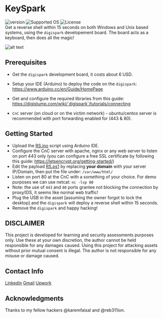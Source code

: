 # KeySpark

![version](https://img.shields.io/badge/version-v0.1.0-red.svg)
![Supported OS](https://img.shields.io/badge/Supported%20OS-Linux%20and%20windows-green.svg) 
![License](https://img.shields.io/badge/license-MIT-blue.svg)
<br>
Get a reverse shell within 15 seconds on both Windows and Unix based systems, using the `digispark` developement board. The board acts as a keyboard, then does all the magic!
<br>

![alt text](https://s3.amazonaws.com/digistump-resources/images/l/61e2f14edffc1edfa2685963155b0d33.jpg)




## Prerequisites

- Get the `digispark` development board, it costs about 6 USD. 

- Setup your IDE (Arduino) to deploy the code on the `digispark`: https://www.arduino.cc/en/Guide/HomePage
- Get and configure the required libraries from this guide: https://digistump.com/wiki/`digispark`/tutorials/connecting
- `CnC` server (on cloud or on the victim network) - ubuntu/centos server is recommended with port forwarding enabled for (443 & 80).

## Getting Started

- Upload the [RS.ino](RS.ino) script using Arduino IDE.
- Configure the CnC server with apache, nginx or any web server to listen on port 443 only 
(you can configure a free SSL certificate by following this guide: https://letsencrypt.org/getting-started/)
- Edit the payload [RS.ps1](RS.ps1) by replacing **your domain** with your server IP/Domain, then put the file under: `/var/www/html/`
- Listen on port 80 at the CnC with a something of your choice. For demo purposes we can use netcat: `nc -lvp 80`
- Note: the use of `443` and `80` ports grantee not blocking the connection by proxy/IDS, it seems like normal web traffic!
- Plug the USB in the asset [assuming the owner forgot to lock the desktop] and the `digispark` will deploy a reverse shell within 15 seconds.
- Remove the `digispark` and happy hacking!

## DISCLAIMER

This project is developed for learning and security assessments purposes only. Use these at your own discretion, the author cannot be held responsible for any damages caused. Using this project for attacking assets without prior mutual consent is illegal. The author is not responsible for any misuse or damage caused.

## Contact Info

[Linkedin](https://www.linkedin.com/in/hassan-shehata-503272172/)
[Gmail](hassanshehata25895@gmail.com)
[Upwork](https://www.upwork.com/freelancers/~01383dad14aca34634)


## Acknowledgments

Thanks to my fellow hackers @karemfaisal and @reb311ion.

